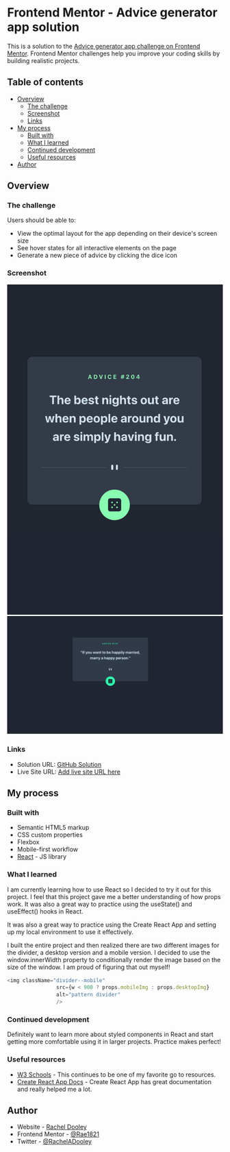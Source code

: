 # Frontend Mentor - Advice generator app solution

This is a solution to the [Advice generator app challenge on Frontend Mentor](https://www.frontendmentor.io/challenges/advice-generator-app-QdUG-13db). Frontend Mentor challenges help you improve your coding skills by building realistic projects.

## Table of contents

- [Overview](#overview)
  - [The challenge](#the-challenge)
  - [Screenshot](#screenshot)
  - [Links](#links)
- [My process](#my-process)
  - [Built with](#built-with)
  - [What I learned](#what-i-learned)
  - [Continued development](#continued-development)
  - [Useful resources](#useful-resources)
- [Author](#author)



## Overview

### The challenge

Users should be able to:

- View the optimal layout for the app depending on their device's screen size
- See hover states for all interactive elements on the page
- Generate a new piece of advice by clicking the dice icon

### Screenshot

![](./src/mobile-screenshot.png)
![](./src/desktop-screenshot.png)


### Links

- Solution URL: [GitHub Solution](https://github.com/Rae1821/advice-generator)
- Live Site URL: [Add live site URL here](https://your-live-site-url.com)

## My process

### Built with

- Semantic HTML5 markup
- CSS custom properties
- Flexbox
- Mobile-first workflow
- [React](https://reactjs.org/) - JS library

### What I learned

I am currently learning how to use React so I decided to try it out for this project. I feel that this project gave me a better understanding of how props work. It was also a great way to practice using the useState() and useEffect() hooks in React.

It was also a great way to practice using the Create React App and setting up my local environment to use it effectively. 

I built the entire project and then realized there are two different images for the divider, a desktop version and a mobile version. I decided to use the window.innerWidth property to conditionally render the image based on the size of the window. I am proud of figuring that out myself!


```js
<img className="divider--mobile"        
                src={w < 900 ? props.mobileImg : props.desktopImg}
                alt="pattern divider" 
                />
```


### Continued development

Definitely want to learn more about styled components in React and start getting more comfortable using it in larger projects. Practice makes perfect!


### Useful resources

- [W3 Schools](https://www.w3schools.com/js/default.asp) - This continues to be one of my favorite go to resources.
- [Create React App Docs](https://create-react-app.dev/docs/getting-started) - Create React App has great documentation and really helped me a lot.


## Author

- Website - [Rachel Dooley](https://www.rachelandersondooley.com)
- Frontend Mentor - [@Rae1821](https://www.frontendmentor.io/profile/Rae1821)
- Twitter - [@RachelADooley](https://www.twitter.com/racheladooley)



